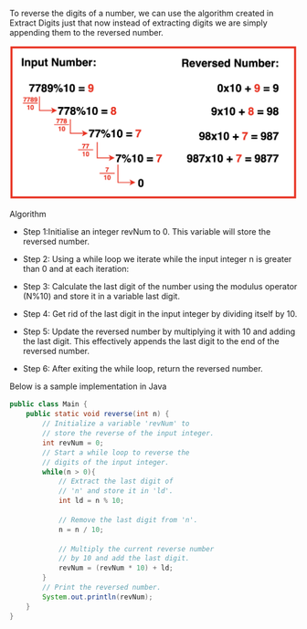 To reverse the digits of a number, we can use the algorithm created in Extract Digits just that now instead of extracting digits we are simply appending them to the reversed number.

<img src="../../images/reverse_number.png">



Algorithm
* Step 1:Initialise an integer revNum to 0. This variable will store the reversed number.

* Step 2: Using a while loop we iterate while the input integer n is greater than 0 and at each iteration:

* Step 3: Calculate the last digit of the number using the modulus operator (N%10) and store it in a variable last digit.
* Step 4: Get rid of the last digit in the input integer by dividing itself by 10.
* Step 5: Update the reversed number by multiplying it with 10 and adding the last digit. This effectively appends the last digit to the end of the reversed number.

* Step 6: After exiting the while loop, return the reversed number.

Below is a sample implementation in Java
```java
public class Main {
    public static void reverse(int n) {
        // Initialize a variable 'revNum' to
        // store the reverse of the input integer.
        int revNum = 0;
        // Start a while loop to reverse the
        // digits of the input integer.
        while(n > 0){
            // Extract the last digit of
            // 'n' and store it in 'ld'.
            int ld = n % 10;

            // Remove the last digit from 'n'.
            n = n / 10;
            
            // Multiply the current reverse number
            // by 10 and add the last digit.
            revNum = (revNum * 10) + ld;
        }
        // Print the reversed number.
        System.out.println(revNum);
    }
}
```